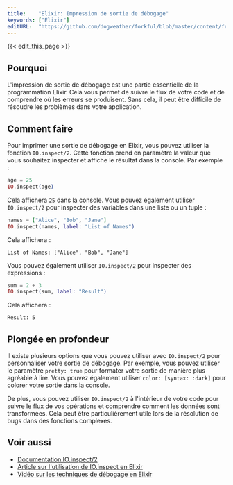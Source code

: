 ```yaml
---
title:    "Elixir: Impression de sortie de débogage"
keywords: ["Elixir"]
editURL:  "https://github.com/dogweather/forkful/blob/master/content/fr/elixir/printing-debug-output.md"
---
```


{{< edit_this_page >}}

## Pourquoi

L'impression de sortie de débogage est une partie essentielle de la programmation Elixir. Cela vous permet de suivre le flux de votre code et de comprendre où les erreurs se produisent. Sans cela, il peut être difficile de résoudre les problèmes dans votre application.

## Comment faire

Pour imprimer une sortie de débogage en Elixir, vous pouvez utiliser la fonction `IO.inspect/2`. Cette fonction prend en paramètre la valeur que vous souhaitez inspecter et affiche le résultat dans la console. Par exemple :

```elixir
age = 25
IO.inspect(age)
```

Cela affichera `25` dans la console. Vous pouvez également utiliser `IO.inspect/2` pour inspecter des variables dans une liste ou un tuple :

```elixir
names = ["Alice", "Bob", "Jane"]
IO.inspect(names, label: "List of Names")
```

Cela affichera :

```
List of Names: ["Alice", "Bob", "Jane"]
```

Vous pouvez également utiliser `IO.inspect/2` pour inspecter des expressions :

```elixir
sum = 2 + 3
IO.inspect(sum, label: "Result")
```

Cela affichera :

```
Result: 5
```

## Plongée en profondeur

Il existe plusieurs options que vous pouvez utiliser avec `IO.inspect/2` pour personnaliser votre sortie de débogage. Par exemple, vous pouvez utiliser le paramètre `pretty: true` pour formater votre sortie de manière plus agréable à lire. Vous pouvez également utiliser `color: [syntax: :dark]` pour colorer votre sortie dans la console.

De plus, vous pouvez utiliser `IO.inspect/2` à l'intérieur de votre code pour suivre le flux de vos opérations et comprendre comment les données sont transformées. Cela peut être particulièrement utile lors de la résolution de bugs dans des fonctions complexes.

## Voir aussi

- [Documentation IO.inspect/2](https://hexdocs.pm/elixir/IO.html#inspect/2)
- [Article sur l'utilisation de IO.inspect en Elixir](https://www.learnelixir.com/blog/elixir-tips-io-inspect/)
- [Vidéo sur les techniques de débogage en Elixir](https://www.youtube.com/watch?v=MyHcKYkAh98)